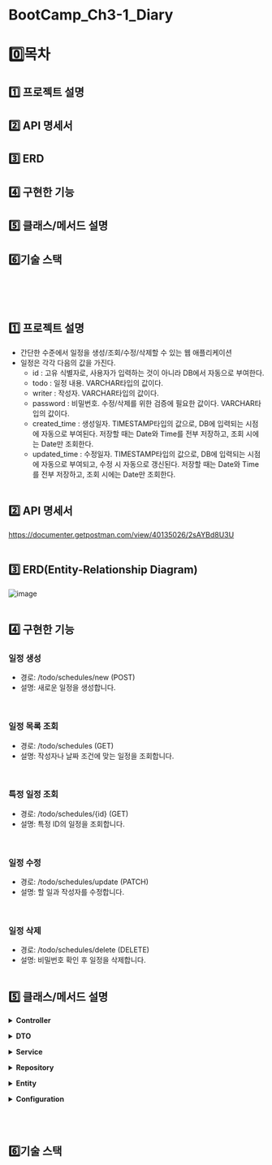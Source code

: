 # BootCamp_Ch3-1_Diary
# 0️⃣목차
## 1️⃣ 프로젝트 설명
## 2️⃣ API 명세서
## 3️⃣ ERD
## 4️⃣ 구현한 기능
## 5️⃣ 클래스/메서드 설명
## 6️⃣기술 스택
<br><br><br>

## 1️⃣ 프로젝트 설명
- 간단한 수준에서 일정을 생성/조회/수정/삭제할 수 있는 웹 애플리케이션
- 일정은 각각 다음의 값을 가진다.
  - id : 고유 식별자로, 사용자가 입력하는 것이 아니라 DB에서 자동으로 부여한다.
  - todo : 일정 내용. VARCHAR타입의 값이다.
  - writer : 작성자. VARCHAR타입의 값이다.
  - password : 비밀번호. 수정/삭제를 위한 검증에 필요한 값이다.  VARCHAR타입의 값이다.
  - created_time : 생성일자. TIMESTAMP타입의 값으로, DB에 입력되는 시점에 자동으로 부여된다. 저장할 때는 Date와 Time를 전부 저장하고, 조회 시에는 Date만 조회한다.
  - updated_time : 수정일자. TIMESTAMP타입의 값으로, DB에 입력되는 시점에 자동으로 부여되고, 수정 시 자동으로 갱신된다. 저장할 때는 Date와 Time를 전부 저장하고, 조회 시에는 Date만 조회한다.
<br><br>

## 2️⃣ API 명세서
https://documenter.getpostman.com/view/40135026/2sAYBd8U3U
<br><br>

## 3️⃣ ERD(Entity-Relationship Diagram)
![image](https://github.com/user-attachments/assets/138bf6a8-5cf4-4bec-be34-be712c3b14b0)
<br><br>

## 4️⃣ 구현한 기능


### 일정 생성
- 경로: /todo/schedules/new (POST)
- 설명: 새로운 일정을 생성합니다.

<br>

### 일정 목록 조회
- 경로: /todo/schedules (GET)
- 설명: 작성자나 날짜 조건에 맞는 일정을 조회합니다.
<br>

### 특정 일정 조회
- 경로: /todo/schedules/{id} (GET)
- 설명: 특정 ID의 일정을 조회합니다.
<br>

### 일정 수정
- 경로: /todo/schedules/update (PATCH)
- 설명: 할 일과 작성자를 수정합니다.
<br>

### 일정 삭제
- 경로: /todo/schedules/delete (DELETE)
- 설명: 비밀번호 확인 후 일정을 삭제합니다.
<br><br>

## 5️⃣ 클래스/메서드 설명

**<details><summary> Controller</summary>**

- **TodoController**: RESTful API를 통해 일정을 생성, 조회, 수정, 삭제합니다.

</details>


**<details><summary>DTO</summary>**

- **RequestCreateDto** : 일정 생성 요청 시 사용.
  - `todo`: 할 일 (String)  
  - `writer`: 작성자 (String)  
  - `password`: 비밀번호 (String)  

- **UpdateScheduleDto** : 일정 수정 요청 시 사용.
  - `id`: 일정 ID (Long)  
  - `todo`: 할 일 (String)  
  - `writer`: 작성자 (String)  
  - `password`: 비밀번호 (String)  

- **RequestDeleteDto** : 일정 삭제 요청 시 사용.
  - `id`: 일정 ID (Long)  
  - `password`: 비밀번호 (String)  

- **ResponseScheduleDto** : 일정 조회 응답용.
  - `id`: 일정 ID (Long)  
  - `todo`: 할 일 (String)  
  - `writer`: 작성자 (String)  
  - `createdTime`: 생성 시간 (LocalDateTime)  
  - `updatedTime`: 수정 시간 (LocalDateTime)  

- **ResponseUpdatedDto** : 작업 성공/실패 응답용.
  - `status`: 상태 (String)  
  - `message`: 메시지 (String)  

</details>


**<details><summary>Service</summary>**

- **TodoService** : 비즈니스 로직 처리.
  - **`createSchedule(RequestCreateDto schedule)`**  
    - 설명: 새로운 일정을 저장합니다.  
    - 반환값: 생성된 일정의 ID (Long)  

  - **`getSchedules(String writer, LocalDate date)`**  
    - 설명: 작성자나 수정일 조건에 맞는 일정을 조회합니다.  
    - 반환값: 조건에 맞는 일정 목록 (List<ScheduleEntity>)  

  - **`getScheduleWithId(Long id)`**  
    - 설명: 특정 ID의 일정을 조회합니다.  
    - 반환값: 조회된 일정 (Optional<ScheduleEntity>)  

  - **`updateSchedule(Long id, String todo, String writer, String password)`**  
    - 설명: 일정의 할 일과 작성자를 수정합니다.  
    - 반환값: 수정 성공 여부 (boolean)  

  - **`deleteSchedule(Long id, String password)`**  
    - 설명: 비밀번호 확인 후 일정을 삭제합니다.  
    - 반환값: 삭제 성공 여부 (boolean)  

</details>


**<details><summary>Repository</summary>**

- **TodosRepository**: 일정 데이터 접근을 위한 인터페이스  
  - **기능**: 일정 생성, 조회, 수정, 삭제 관련 메서드 정의  

- **JdbcTemplateTodoRepository**: `JdbcTemplate`을 사용하여 일정 데이터를 관리하는 구현체  
  - **`save(RequestCreateDto schedule)`**  
    - 설명: 새로운 일정을 저장합니다.  
    - 반환값: 생성된 일정의 ID (Long)  

  - **`findById(Long id)`**  
    - 설명: ID로 일정 조회  
    - 반환값: 조회된 일정 (Optional<ScheduleEntity>)  

  - **`findByWriter(String writer)`**  
    - 설명: 작성자로 일정 조회  
    - 반환값: 일정 목록 (List<ScheduleEntity>)  

  - **`findByCreatedDate(LocalDate date)`**  
    - 설명: 생성 날짜로 일정 조회  
    - 반환값: 일정 목록 (List<ScheduleEntity>)  

  - **`findByUpdatedDate(LocalDate date)`**  
    - 설명: 수정 날짜로 일정 조회  
    - 반환값: 일정 목록 (List<ScheduleEntity>)  

  - **`findAll()`**  
    - 설명: 모든 일정 조회  
    - 반환값: 일정 목록 (List<ScheduleEntity>)  

  - **`updateTodo(Long id, String todo)`**  
    - 설명: 할 일 내용 수정  

  - **`updateWriter(Long id, String writer)`**  
    - 설명: 작성자 수정  

  - **`deleteSchedule(Long id)`**  
    - 설명: 일정 삭제  

  - **`verifyPassword(Long id, String password)`**  
    - 설명: 비밀번호 검증  
    - 반환값: 검증 성공 여부 (boolean)  

- **JdbcTodoRepository**: JDBC를 사용한 연습용 구현체  
- **MemoryTodoRepository**: 메모리 기반의 연습용 구현체  

</details>



**<details><summary>Entity</summary>**

- **ScheduleEntity**: 일정의 데이터를 표현하는 엔티티 클래스  
  - **`id`**: 일정 ID (Long)  
  - **`todo`**: 할 일 (String)  
  - **`writer`**: 작성자 (String)  
  - **`password`**: 비밀번호 (String)  
  - **`createdTime`**: 생성 시간 (LocalDateTime)  
  - **`updatedTime`**: 수정 시간 (LocalDateTime)  

</details>


**<details><summary>Configuration</summary>**

- **SpringConfig**: 애플리케이션의 빈과 설정을 정의하는 클래스  
  - **`todoService()`**: `TodoService` 빈을 생성합니다.  

  - **`todosRepository()`**: `TodosRepository` 구현체를 설정합니다.  
    - 예시 구현체:  
      - `JdbcTemplateTodoRepository`  
      - `JdbcTodoRepository`  
      - `MemoryTodoRepository`  

</details>

<br><br>

## 6️⃣기술 스택

<br><br>



